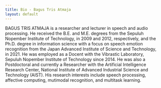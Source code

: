 ```yaml
---
title: Bio - Bagus Tris Atmaja
layout: default
---
```


BAGUS TRIS ATMAJA is a researcher and lecturer in speech and audio processing. He received the B.E. and M.E. degrees from the Sepuluh Nopember Institute of Technology, in 2009 and 2012, respectively, and the Ph.D. degree in information science with a focus on speech emotion recognition from the Japan Advanced Institute of Science and Technology, in 2021. He was employed as a Docent with the Vibrastic Laboratory, Sepuluh Nopember Institute of Technology since 2014. He was also a Postdoctoral  and currently a Researcher with the Artificial Intelligence Research Center, National Institute of Advanced Industrial Science and Technology (AIST). His research interests include speech processing, affective computing, mutimodal recognition, and multitask learning.
